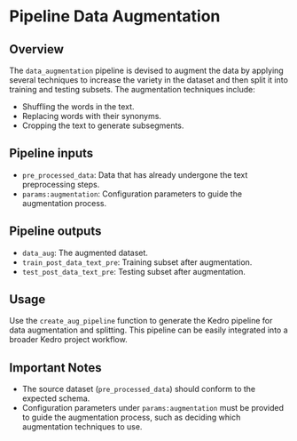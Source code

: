 # Pipeline Data Augmentation


## Overview

The `data_augmentation` pipeline is devised to augment the data by applying several techniques to increase the variety in the dataset and then split it into training and testing subsets. The augmentation techniques include:
- Shuffling the words in the text.
- Replacing words with their synonyms.
- Cropping the text to generate subsegments.

## Pipeline inputs

- `pre_processed_data`: Data that has already undergone the text preprocessing steps.
- `params:augmentation`: Configuration parameters to guide the augmentation process.

## Pipeline outputs

- `data_aug`: The augmented dataset.
- `train_post_data_text_pre`: Training subset after augmentation.
- `test_post_data_text_pre`: Testing subset after augmentation.

## Usage

Use the `create_aug_pipeline` function to generate the Kedro pipeline for data augmentation and splitting. This pipeline can be easily integrated into a broader Kedro project workflow.

## Important Notes

- The source dataset (`pre_processed_data`) should conform to the expected schema.
- Configuration parameters under `params:augmentation` must be provided to guide the augmentation process, such as deciding which augmentation techniques to use.
